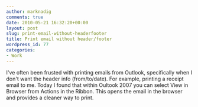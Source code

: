 ```yaml
---
author: marknadig
comments: true
date: 2010-05-21 16:32:20+00:00
layout: post
slug: print-email-without-headerfooter
title: Print email without header/footer
wordpress_id: 77
categories:
- Work
---
```


I've often been frusted with printing emails from Outlook, specifically when I don't want the header info (from/to/date). For example, printing a receipt email to me. Today I found that within Oultook 2007 you can select View in Browser from Actions in the Ribbon. This opens the email in the browser and provides a cleaner way to print.

